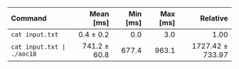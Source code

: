 | Command | Mean [ms] | Min [ms] | Max [ms] | Relative |
|:---|---:|---:|---:|---:|
| `cat input.txt` | 0.4 ± 0.2 | 0.0 | 3.0 | 1.00 |
| `cat input.txt \| ./aoc18` | 741.2 ± 60.8 | 677.4 | 963.1 | 1727.42 ± 733.97 |
